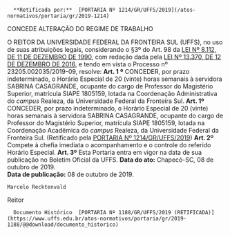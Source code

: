       **Retificada por:**  [PORTARIA Nº 1214/GR/UFFS/2019](/atos-normativos/portaria/gr/2019-1214) 

   CONCEDE ALTERAÇÃO DO REGIME DE TRABALHO  

 O REITOR DA UNIVERSIDADE FEDERAL DA FRONTEIRA SUL (UFFS), no uso de suas atribuições legais, considerando o §3º do Art. 98 da [LEI Nº 8.112, DE 11 DE DEZEMBRO DE 1990](http://www.planalto.gov.br/ccivil_03/leis/l8112cons.htm), com redação dada pela [LEI Nº 13.370, DE 12 DE DEZEMBRO DE 2016](http://www.planalto.gov.br/ccivil_03/_Ato2015-2018/2016/Lei/L13370.htm), e tendo em vista o Processo nº 23205.002035/2019-09, resolve:   **Art. 1** **º**  CONCEDER, por prazo indeterminado, o Horário Especial de 20 (vinte) horas semanais à servidora SABRINA CASAGRANDE, ocupante do cargo de Professor do Magistério Superior, matrícula SIAPE 1805159, lotada na Coordenação Administrativa do *campus*  Realeza, da Universidade Federal da Fronteira Sul.   **Art. 1º**  CONCEDER, por prazo indeterminado, o Horário Especial de 20 (vinte) horas semanais à servidora SABRINA CASAGRANDE, ocupante do cargo de Professor do Magistério Superior, matrícula SIAPE 1805159, lotada na Coordenação Acadêmica do *campus*  Realeza, da Universidade Federal da Fronteira Sul. (Retificado pela [PORTARIA Nº 1214/GR/UFFS/2019](https://www.uffs.edu.br/atos-normativos/portaria/gr/2019-1214))   **Art. 2º**  Compete à chefia imediata o acompanhamento e o controle do referido Horário Especial.   **Art. 3º**  Esta Portaria entra em vigor na data de sua publicação no Boletim Oficial da UFFS.      **Data do ato:** Chapecó-SC, 08 de outubro de 2019.   
 **Data de publicação:**  08 de outubro de 2019. 

    Marcelo Recktenvald   
 Reitor 

      Documento Histórico  [PORTARIA Nº 1188/GR/UFFS/2019 (RETIFICADA)](https://www.uffs.edu.br/atos-normativos/portaria/gr/2019-1188/@@download/documento_historico)     
      